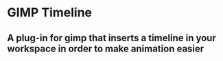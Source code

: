 # GIMP Timeline
## A plug-in for gimp that inserts a timeline in your workspace in order to make animation easier
